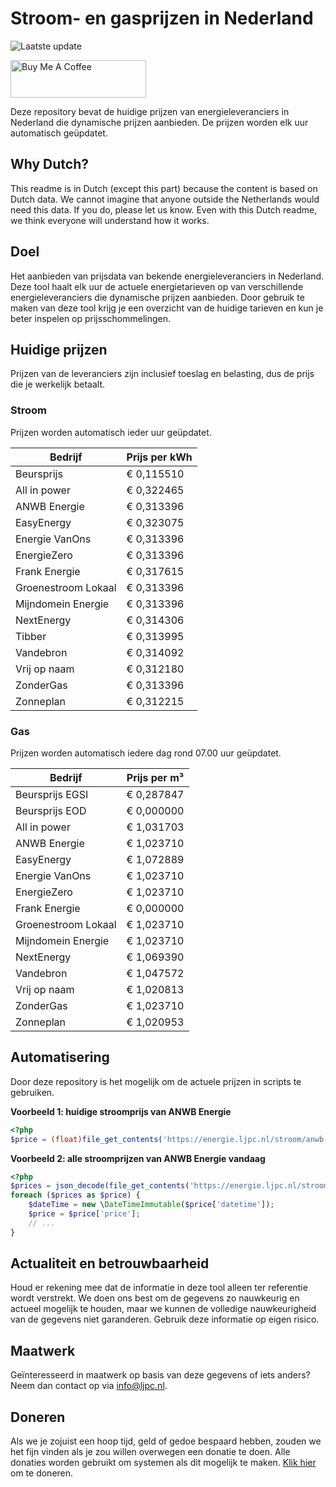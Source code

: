 # Stroom- en gasprijzen in Nederland

![Laatste update](https://img.shields.io/badge/laatste%20update-2023--10--06%2007%3A00%20CET-brightgreen)

<a href="https://www.buymeacoffee.com/Lars-" target="_blank"><img src="https://cdn.buymeacoffee.com/buttons/v2/default-orange.png" alt="Buy Me A Coffee" height="60" style="height: 60px !important;width: 217px !important;" ></a>

Deze repository bevat de huidige prijzen van energieleveranciers in Nederland die dynamische prijzen aanbieden. De prijzen worden elk uur automatisch geüpdatet.

## Why Dutch?

This readme is in Dutch (except this part) because the content is based on Dutch data. We cannot imagine that anyone outside the Netherlands would need this data. If you do, please let us know. Even with this Dutch readme, we think
everyone will understand how it works.

## Doel

Het aanbieden van prijsdata van bekende energieleveranciers in Nederland. Deze tool haalt elk uur de actuele energietarieven op van verschillende energieleveranciers die dynamische prijzen aanbieden. Door gebruik te maken van deze tool
krijg je een overzicht van de huidige tarieven en kun je beter inspelen op prijsschommelingen.

## Huidige prijzen

Prijzen van de leveranciers zijn inclusief toeslag en belasting, dus de prijs die je werkelijk betaalt.

### Stroom

Prijzen worden automatisch ieder uur geüpdatet.

 Bedrijf | Prijs per kWh 
---------|---------------
Beursprijs | € 0,115510
All in power | € 0,322465
ANWB Energie | € 0,313396
EasyEnergy | € 0,323075
Energie VanOns | € 0,313396
EnergieZero | € 0,313396
Frank Energie | € 0,317615
Groenestroom Lokaal | € 0,313396
Mijndomein Energie | € 0,313396
NextEnergy | € 0,314306
Tibber | € 0,313995
Vandebron | € 0,314092
Vrij op naam | € 0,312180
ZonderGas | € 0,313396
Zonneplan | € 0,312215


### Gas

Prijzen worden automatisch iedere dag rond 07.00 uur geüpdatet.

 Bedrijf | Prijs per m³ 
---------|--------------
Beursprijs EGSI | € 0,287847
Beursprijs EOD | € 0,000000
All in power | € 1,031703
ANWB Energie | € 1,023710
EasyEnergy | € 1,072889
Energie VanOns | € 1,023710
EnergieZero | € 1,023710
Frank Energie | € 0,000000
Groenestroom Lokaal | € 1,023710
Mijndomein Energie | € 1,023710
NextEnergy | € 1,069390
Vandebron | € 1,047572
Vrij op naam | € 1,020813
ZonderGas | € 1,023710
Zonneplan | € 1,020953


## Automatisering

Door deze repository is het mogelijk om de actuele prijzen in scripts te gebruiken.

**Voorbeeld 1: huidige stroomprijs van ANWB Energie**

```php
<?php
$price = (float)file_get_contents('https://energie.ljpc.nl/stroom/anwb-energie-nu.txt');

```

**Voorbeeld 2: alle stroomprijzen van ANWB Energie vandaag**

```php
<?php
$prices = json_decode(file_get_contents('https://energie.ljpc.nl/stroom/all-in-power-vandaag.json'),true);
foreach ($prices as $price) {
    $dateTime = new \DateTimeImmutable($price['datetime']);
    $price = $price['price'];
    // ...
}
```

## Actualiteit en betrouwbaarheid

Houd er rekening mee dat de informatie in deze tool alleen ter referentie wordt verstrekt. We doen ons best om de gegevens zo nauwkeurig en actueel mogelijk te houden, maar we kunnen de volledige nauwkeurigheid van de gegevens niet
garanderen. Gebruik deze informatie op eigen risico.

## Maatwerk

Geïnteresseerd in maatwerk op basis van deze gegevens of iets anders? Neem dan contact op
via [info@ljpc.nl](mailto:info@ljpc.nl?subject=Energie%20prijzen).

## Doneren

Als we je zojuist een hoop tijd, geld of gedoe bespaard hebben, zouden we het fijn vinden als je zou willen overwegen een
donatie te doen. Alle donaties worden gebruikt om systemen als dit mogelijk te
maken. [Klik hier](https://www.buymeacoffee.com/Lars-) om te doneren.
